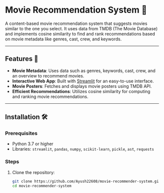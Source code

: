 # Movie Recommendation System 🎥

A content-based movie recommendation system that suggests movies similar to the one you select. It uses data from TMDB (The Movie Database) and implements cosine similarity to find and rank recommendations based on movie metadata like genres, cast, crew, and keywords.

---

## Features 🌟

- **Movie Metadata**: Uses data such as genres, keywords, cast, crew, and an overview to recommend movies.  
- **Interactive Web App**: Built with [Streamlit](https://streamlit.io/) for an easy-to-use interface.  
- **Movie Posters**: Fetches and displays movie posters using TMDB API.  
- **Efficient Recommendations**: Utilizes cosine similarity for computing and ranking movie recommendations.

---

## Installation 🛠️

### Prerequisites
- Python 3.7 or higher
- Libraries: `streamlit`, `pandas`, `numpy`, `scikit-learn`, `pickle`, `ast`, `requests`

### Steps

1. Clone the repository:  
   ```bash
   git clone https://github.com/Ayush22608/movie-recommender-system.git
   cd movie-recommender-system
